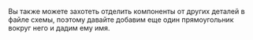 Вы также можете захотеть отделить компоненты от других деталей в файле схемы, поэтому давайте добавим еще один прямоугольник вокруг него и дадим ему имя.